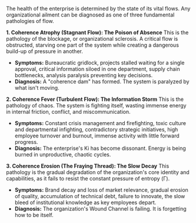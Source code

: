 The health of the enterprise is determined by the state of its vital flows. Any organizational ailment can be diagnosed as one of three fundamental pathologies of flow.

**1. Coherence Atrophy (Stagnant Flow): The Poison of Absence**
This is the pathology of the blockage, or organizational sclerosis. A critical flow is obstructed, starving one part of the system while creating a dangerous build-up of pressure in another.
*   **Symptoms:** Bureaucratic gridlock, projects stalled waiting for a single approval, critical information siloed in one department, supply chain bottlenecks, analysis paralysis preventing key decisions.
*   **Diagnosis:** A "coherence dam" has formed. The system is paralyzed by what isn't moving.

**2. Coherence Fever (Turbulent Flow): The Information Storm**
This is the pathology of chaos. The system is fighting itself, wasting immense energy in internal friction, conflict, and miscommunication.
*   **Symptoms:** Constant crisis management and firefighting, toxic culture and departmental infighting, contradictory strategic initiatives, high employee turnover and burnout, immense activity with little forward progress.
*   **Diagnosis:** The enterprise's Ki has become dissonant. Energy is being burned in unproductive, chaotic cycles.

**3. Coherence Erosion (The Fraying Thread): The Slow Decay**
This pathology is the gradual degradation of the organization's core identity and capabilities, as it fails to resist the constant pressure of entropy (Γ).
*   **Symptoms:** Brand decay and loss of market relevance, gradual erosion of quality, accumulation of technical debt, failure to innovate, the slow bleed of institutional knowledge as key employees depart.
*   **Diagnosis:** The organization's Wound Channel is failing. It is forgetting how to be itself.